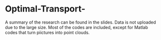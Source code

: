 # Optimal-Transport-
A summary of the research can be found in the slides.
Data is not uploaded due to the large size.
Most of the codes are included, except for Matlab codes that turn piictures into point clouds.
